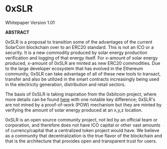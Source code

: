 # 0xSLR
Whitepaper Version 1.01

**ABSTRACT**

0xSLR is a proposal to transition some of the advantages of the current SolarCoin blockchain over to an ERC20 standard. This is not an ICO or a security. It is a new commodity produced by solar energy production verification and logging of that energy itself. For x-amount of solar energy produced, x-amount of 0xSLR are minted as new ERC20 commodities.
Due to the large developer ecosystem that has evolved in the Ethereum community, 0xSLR can take advantage of all of these new tools to transact, transfer and also be utilized in the smart contracts increasingly being used in the electricity generation, distribution and retail sectors.

The basis of 0xSLR is taking inspiration from the 0xbitcoin project, where more details can be found [here](https://github.com/0xbitcoin/white-paper) with one notable key difference; 0xSLR's are not mined by a proof-of-work (POW) mechanism but they are minted by verifying the amount of solar energy produced at an x,y,z location.

0xSLR is an open source community project, not led by an official team or corporation, and therefore does not have ICO capital or other vast amounts of currency/capital that a centralized token project would have. We believe as a community that decentralization is the true flavor of the blockchain and that is the architecture that provides open and transparent trust for users.
